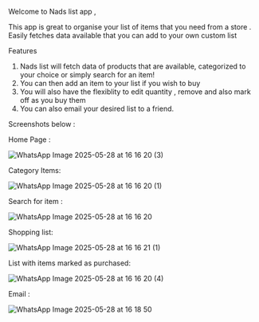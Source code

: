 Welcome to Nads list app , 

This app is great to organise your list of items that you need from a store . Easily fetches data available that you can add to your own custom list 

Features

1. Nads list will fetch data of products that are available, categorized to your choice or simply search for an item!
2. You can then add an item to your list if you wish to buy 
3. You will also have the flexiblity to edit quantity , remove and also mark off as you buy them 
4. You can also email your desired list to a friend.

Screenshots below :

Home Page :

![WhatsApp Image 2025-05-28 at 16 16 20 (3)](https://github.com/user-attachments/assets/d050c9c9-0a65-4a86-a216-a612471d83b8)


Category Items: 

![WhatsApp Image 2025-05-28 at 16 16 20 (1)](https://github.com/user-attachments/assets/00935d38-2ec6-4f06-9248-3426e8154bf5)

Search for item :

![WhatsApp Image 2025-05-28 at 16 16 20](https://github.com/user-attachments/assets/90eda544-0f5d-43f9-9ddf-3b5c208b3245)

Shopping list: 

![WhatsApp Image 2025-05-28 at 16 16 21 (1)](https://github.com/user-attachments/assets/cfc72251-9d98-40fe-973a-8bf5379fe963)


List with items marked as purchased: 

![WhatsApp Image 2025-05-28 at 16 16 20 (4)](https://github.com/user-attachments/assets/428b8cc3-8b73-49c4-8f5b-27d6fd283251)


Email : 

![WhatsApp Image 2025-05-28 at 16 18 50](https://github.com/user-attachments/assets/589e616c-1e1c-4c4a-9aab-599ae516c93b)
